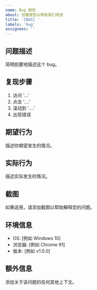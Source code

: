 ```yaml
---
name: Bug 报告
about: 创建报告以帮助我们改进
title: '[BUG] '
labels: 'bug'
assignees: ''
---
```

## 问题描述
简明扼要地描述这个 bug。
## 复现步骤
1. 访问 '...'
2. 点击 '....'
3. 滚动到 '....'
4. 出现错误
## 期望行为
描述你期望发生的情况。
## 实际行为
描述实际发生的情况。
## 截图
如果适用，请添加截图以帮助解释您的问题。
## 环境信息
- OS: [例如 Windows 10]
- 浏览器: [例如 Chrome 91]
- 版本: [例如 v1.0.0]
## 额外信息
添加关于该问题的任何其他上下文。